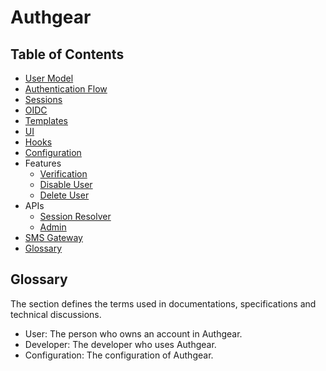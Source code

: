 # Authgear

## Table of Contents

  * [User Model](./user-model.md)
  * [Authentication Flow](./authentication.md)
  * [Sessions](./sessions.md)
  * [OIDC](./oidc.md)
  * [Templates](./templates.md)
  * [UI](./ui.md)
  * [Hooks](./hook.md)
  * [Configuration](./config.md)
  * Features
    * [Verification](./verification.md)
    * [Disable User](./disable-user.md)
    * [Delete User](./delete-user.md)
  * APIs
    * [Session Resolver](./api-resolver.md)
    * [Admin](./api-admin.md)
  * [SMS Gateway](./sms_gateway.md)
  * [Glossary](#glossary)

## Glossary

The section defines the terms used in documentations, specifications and technical discussions.

- User: The person who owns an account in Authgear.
- Developer: The developer who uses Authgear.
- Configuration: The configuration of Authgear.
